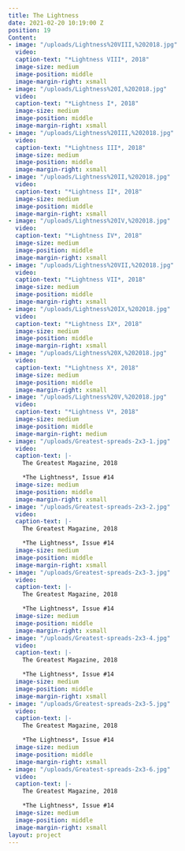 ```yaml
---
title: The Lightness
date: 2021-02-20 10:19:00 Z
position: 19
Content:
- image: "/uploads/Lightness%20VIII,%202018.jpg"
  video: 
  caption-text: "*Lightness VIII*, 2018"
  image-size: medium
  image-position: middle
  image-margin-right: xsmall
- image: "/uploads/Lightness%20I,%202018.jpg"
  video: 
  caption-text: "*Lightness I*, 2018"
  image-size: medium
  image-position: middle
  image-margin-right: xsmall
- image: "/uploads/Lightness%20III,%202018.jpg"
  video: 
  caption-text: "*Lightness III*, 2018"
  image-size: medium
  image-position: middle
  image-margin-right: xsmall
- image: "/uploads/Lightness%20II,%202018.jpg"
  video: 
  caption-text: "*Lightness II*, 2018"
  image-size: medium
  image-position: middle
  image-margin-right: xsmall
- image: "/uploads/Lightness%20IV,%202018.jpg"
  video: 
  caption-text: "*Lightness IV*, 2018"
  image-size: medium
  image-position: middle
  image-margin-right: xsmall
- image: "/uploads/Lightness%20VII,%202018.jpg"
  video: 
  caption-text: "*Lightness VII*, 2018"
  image-size: medium
  image-position: middle
  image-margin-right: xsmall
- image: "/uploads/Lightness%20IX,%202018.jpg"
  video: 
  caption-text: "*Lightness IX*, 2018"
  image-size: medium
  image-position: middle
  image-margin-right: xsmall
- image: "/uploads/Lightness%20X,%202018.jpg"
  video: 
  caption-text: "*Lightness X*, 2018"
  image-size: medium
  image-position: middle
  image-margin-right: xsmall
- image: "/uploads/Lightness%20V,%202018.jpg"
  video: 
  caption-text: "*Lightness V*, 2018"
  image-size: medium
  image-position: middle
  image-margin-right: medium
- image: "/uploads/Greatest-spreads-2x3-1.jpg"
  video: 
  caption-text: |-
    The Greatest Magazine, 2018

    *The Lightness*, Issue #14
  image-size: medium
  image-position: middle
  image-margin-right: xsmall
- image: "/uploads/Greatest-spreads-2x3-2.jpg"
  video: 
  caption-text: |-
    The Greatest Magazine, 2018

    *The Lightness*, Issue #14
  image-size: medium
  image-position: middle
  image-margin-right: xsmall
- image: "/uploads/Greatest-spreads-2x3-3.jpg"
  video: 
  caption-text: |-
    The Greatest Magazine, 2018

    *The Lightness*, Issue #14
  image-size: medium
  image-position: middle
  image-margin-right: xsmall
- image: "/uploads/Greatest-spreads-2x3-4.jpg"
  video: 
  caption-text: |-
    The Greatest Magazine, 2018

    *The Lightness*, Issue #14
  image-size: medium
  image-position: middle
  image-margin-right: xsmall
- image: "/uploads/Greatest-spreads-2x3-5.jpg"
  video: 
  caption-text: |-
    The Greatest Magazine, 2018

    *The Lightness*, Issue #14
  image-size: medium
  image-position: middle
  image-margin-right: xsmall
- image: "/uploads/Greatest-spreads-2x3-6.jpg"
  video: 
  caption-text: |-
    The Greatest Magazine, 2018

    *The Lightness*, Issue #14
  image-size: medium
  image-position: middle
  image-margin-right: xsmall
layout: project
---
```


